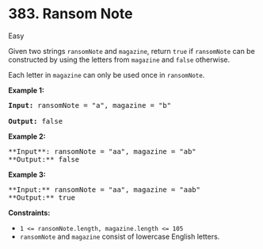 # 383. Ransom Note

Easy

Given two strings ```ransomNote``` and ```magazine```, return ```true``` if ```ransomNote``` can be constructed by using the letters from ```magazine``` and ```false``` otherwise.

Each letter in ```magazine``` can only be used once in ```ransomNote```.

**Example 1:**

<pre>
<strong>Input:</strong> ransomNote = "a", magazine = "b"<br>
<strong>Output:</strong> false
</pre>

**Example 2:**

<pre>
**Input**: ransomNote = "aa", magazine = "ab"
**Output:** false
</pre>

**Example 3:**

<pre>
**Input:** ransomNote = "aa", magazine = "aab"
**Output:** true
</pre>

**Constraints:**

- ```1 <= ransomNote.length, magazine.length <= 105```
- ```ransomNote``` and ```magazine``` consist of lowercase English letters.
